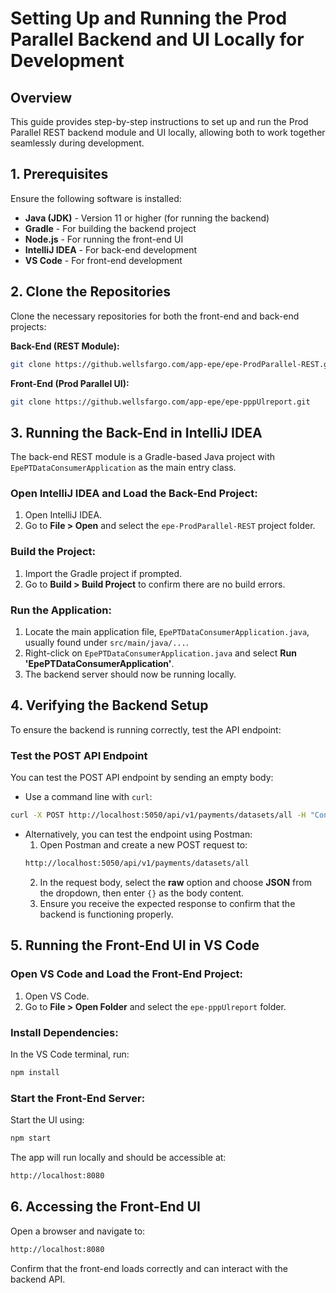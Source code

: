 
# Setting Up and Running the Prod Parallel Backend and UI Locally for Development

## Overview
This guide provides step-by-step instructions to set up and run the Prod Parallel REST backend module and UI locally, allowing both to work together seamlessly during development.

## 1. Prerequisites
Ensure the following software is installed:

- **Java (JDK)** - Version 11 or higher (for running the backend)
- **Gradle** - For building the backend project
- **Node.js** - For running the front-end UI
- **IntelliJ IDEA** - For back-end development
- **VS Code** - For front-end development

## 2. Clone the Repositories
Clone the necessary repositories for both the front-end and back-end projects:

**Back-End (REST Module):**
```bash
git clone https://github.wellsfargo.com/app-epe/epe-ProdParallel-REST.git
```

**Front-End (Prod Parallel UI):**
```bash
git clone https://github.wellsfargo.com/app-epe/epe-pppUlreport.git
```

## 3. Running the Back-End in IntelliJ IDEA
The back-end REST module is a Gradle-based Java project with `EpePTDataConsumerApplication` as the main entry class.

### Open IntelliJ IDEA and Load the Back-End Project:
1. Open IntelliJ IDEA.
2. Go to **File > Open** and select the `epe-ProdParallel-REST` project folder.

### Build the Project:
1. Import the Gradle project if prompted.
2. Go to **Build > Build Project** to confirm there are no build errors.

### Run the Application:
1. Locate the main application file, `EpePTDataConsumerApplication.java`, usually found under `src/main/java/...`.
2. Right-click on `EpePTDataConsumerApplication.java` and select **Run 'EpePTDataConsumerApplication'**.
3. The backend server should now be running locally.

## 4. Verifying the Backend Setup
To ensure the backend is running correctly, test the API endpoint:

### Test the POST API Endpoint
You can test the POST API endpoint by sending an empty body:

- Use a command line with `curl`:
```bash
curl -X POST http://localhost:5050/api/v1/payments/datasets/all -H "Content-Type: application/json" -d '{}'
```

- Alternatively, you can test the endpoint using Postman:
  1. Open Postman and create a new POST request to:
  ```bash
  http://localhost:5050/api/v1/payments/datasets/all
  ```
  2. In the request body, select the **raw** option and choose **JSON** from the dropdown, then enter `{}` as the body content.
  3. Ensure you receive the expected response to confirm that the backend is functioning properly.

## 5. Running the Front-End UI in VS Code
### Open VS Code and Load the Front-End Project:
1. Open VS Code.
2. Go to **File > Open Folder** and select the `epe-pppUlreport` folder.

### Install Dependencies:
In the VS Code terminal, run:
```bash
npm install
```

### Start the Front-End Server:
Start the UI using:
```bash
npm start
```
The app will run locally and should be accessible at:
```bash
http://localhost:8080
```

## 6. Accessing the Front-End UI
Open a browser and navigate to:
```bash
http://localhost:8080
```
Confirm that the front-end loads correctly and can interact with the backend API.

